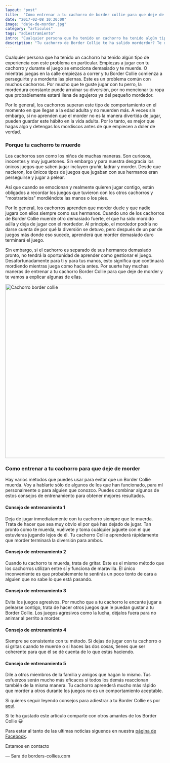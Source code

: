 ```yaml
---
layout: "post"
title:  "Cómo entrenar a tu cachorro de border collie para que deje de morder"
date: "2017-02-08 10:30:00"
image: "deje-de-morder.jpg"
category: "articulos"
tags: "adiestramiento"
intro: "Cualquier persona que ha tenido un cachorro ha tenido algún tipo de experiencia con este problema en particular. Empiezas a jugar con tu cachorro y durante el juego se emociona demasiado y te muerde."
description: "Tu cachorro de Border Collie te ha salido morderdor? Te damos los mejores consejos para acabar con ese comportamiento y que puedas disfrutar jugando con tu perro."
---
```


Cualquier persona que ha tenido un cachorro ha tenido algún tipo de experiencia con este problema en particular. Empiezas a jugar con tu cachorro y durante el juego se emociona demasiado y te muerde. O mientras juegas en la calle empiezas a correr y tu Border Collie comienza a perseguirte y a morderte las piernas.
Este es un problema común con muchos cachorros. Por mucho que te guste jugar con tu perro, la mordedura constante puede arruinar su diversión, por no mencionar tu ropa que probablemente estará llena de agujeros ya del pequeño mordedor.

Por lo general, los cachorros superan este tipo de comportamiento en el momento en que llegan a la edad adulta y no muerden más. A veces sin embargo, si no aprenden que el morder no es la manera divertida de jugar, pueden guardar este hábito en la vida adulta. Por lo tanto, es mejor que hagas algo y detengas los mordiscos antes de que empiecen a doler de verdad.

<h3>Porque tu cachorro te muerde</h3>

Los cachorros son como los niños de muchas maneras. Son curiosos, inocentes y muy juguetones. Sin embargo y para nuestra desgracia los únicos juegos que saben jugar incluyen gruñir, ladrar y morder. Desde que nacieron, los únicos tipos de juegos que jugaban con sus hermanos eran perseguirse y jugar a pelear.

Así que cuando se emocionan y realmente quieren jugar contigo, están obligados a recordar los juegos que tuvieron con los otros cachorros y "mostrartelos" mordiéndote las manos o los pies.

Por lo general, los cachorros aprenden que morder duele y que nadie jugara con ellos siempre como sus hermanos. Cuando uno de los cachorros de Border Collie muerde otro demasiado fuerte, el que ha sido mordido aúlla y deja de jugar con el mordedor. Al principio, el mordedor podría no darse cuenta de por qué la diversión se detuvo, pero después de un par de juegos más donde eso sucede, aprenderá que morder demasiado duro terminará el juego.

Sin embargo, si el cachorro es separado de sus hermanos demasiado pronto, no tendrá la oportunidad de aprender como gestionar el juego. Desafortunadamente para ti y para tus manos, esto significa que continuará mordiendo mientras juega como hacia antes.
Por suerte hay muchas maneras de entrenar a tu cachorro Border Collie para que deje de morder y te vamos a explicar algunas de ellas.

<div class="text-center">
  <img src= "{{site.url}}/assets/img/articulos/border-collie-deje-de-morder.jpg" width="550" height="auto" alt="Cachorro border collie">
</div>

<h3>Como entrenar a tu cachorro para que deje de morder</h3>

Hay varios métodos que puedes usar para evitar que un Border Collie muerda. Voy a hablarte sólo de algunos de los que han funcionado, para mí personalmente o para alguien que conozco. Puedes combinar algunos de estos consejos de entrenamiento para obtener mejores resultados.

<h4>Consejo de entrenamiento 1</h4>

Deja de jugar inmediatamente con tu cachorro siempre que te muerda. Trata de hacer que sea muy obvio el por qué has dejado de jugar. Tan pronto como te muerda, vuélvete y toma cualquier juguete con el que estuvieras jugando lejos de él. Tu cachorro Collie aprenderá rápidamente que morder terminará la diversión para ambos.

<h4>Consejo de entrenamiento 2</h4>

Cuando tu cachorro te muerda, trata de gritar. Este es el mismo método que los cachorros utilizan entre sí y funciona de maravilla. El único inconveniente es que probablemente te sentirás un poco tonto de cara a alguien que no sabe lo que está pasando.

<h4>Consejo de entrenamiento 3</h4>

Evita los juegos agresivos. Por mucho que a tu cachorro le encante jugar a pelearse contigo, trata de hacer otros juegos que le puedan gustar a tu Border Collie. Los juegos agresivos como la lucha, déjalos fuera para no animar al perrito a morder.

<h4>Consejo de entrenamiento 4</h4>

Siempre se consistente con tu método. Si dejas de jugar con tu cachorro o si gritas cuando te muerde o si haces las dos cosas, tienes que ser coherente para que él se dé cuenta de lo que estás haciendo.

<h4>Consejo de entrenamiento 5</h4>

Dile a otros miembros de la familia y amigos que hagan lo mismo. Tus esfuerzos serán mucho más eficaces si todos los demás reaccionan también de la misma manera. Tu cachorro aprenderá mucho más rápido que morder a otros durante los juegos no es un comportamiento aceptable.

Si quieres seguir leyendo consejos para adiestrar a tu Border Collie es por<a href="{{ site.url }}/border-collie-adiestramiento/"> aqui</a>.

Si te ha gustado este artículo comparte con otros amantes de los Border Collie 😀

Para estar al tanto de las ultimas noticias siguenos en nuestra [página de Facebook](https://www.facebook.com/borderscolliescom/).

Estamos en contacto

— Sara de borders-collies.com
